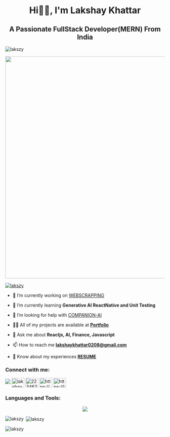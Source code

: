 <h1 align="center">Hi🤌🏻, I'm Lakshay Khattar</h1>
<h2 align="center">A Passionate FullStack Developer(MERN) From India</h2>
<p align="left"> <img src="https://komarev.com/ghpvc/?username=lakszy&label=Profile%20views&color=0e75b6&style=flat" alt="lakszy" /> </p>
<img align="center" src="https://art.pixilart.com/sr2712ab0b35ecd.gif" height="700px" width="900px"/>


<p align="left"> <a href="https://github.com/ryo-ma/github-profile-trophy"><img src="https://github-profile-trophy.vercel.app/?username=lakszy" alt="lakszy" /></a> </p>

- 🔭 I’m currently working on [WEBSCRAPPING](https://github.com/Lakszy/webscrapp)

- 🌱 I’m currently learning **Generative AI ReactNative and Unit Testing**

- 🤝 I’m looking for help with [COMPANION-AI](https://github.com/Lakszy/YOUR-AI-COMPANION)

- 👨‍💻 All of my projects are available at [**Portfolio**](https://lakshay-khattar.netlify.app/)

- 💬 Ask me about **Reactjs, AI, Finance, Javascript**

- 📫 How to reach me **lakshaykhattar0208@gmail.com**

- 📄 Know about my experiences [**RESUME**](https://drive.google.com/file/d/1q7MIVrAtDK2HAj5zUYVbteBH6c48X5Wa/view?usp=sharing)

<h3 align="left">Connect with me:</h3>
<p align="left">
  <a href="https://twitter.com/LakshayKhattar2" target="_blank"><img src="https://img.shields.io/badge/Twitter-1DA1F2?style=for-the-badge&logo=twitter&logoColor=white" target="_blank"></a>
<a href="https://linkedin.com/in/lakshaykhattar" target="blank"><img align="center" src="https://raw.githubusercontent.com/rahuldkjain/github-profile-readme-generator/master/src/images/icons/Social/linked-in-alt.svg" alt="lakshaykhattar" height="30" width="40" /></a>
<a href="https://stackoverflow.com/users/22346256" target="blank"><img align="center" src="https://raw.githubusercontent.com/rahuldkjain/github-profile-readme-generator/master/src/images/icons/Social/stack-overflow.svg" alt="22346256" height="30" width="40" /></a>
<a href="https://www.codechef.com/users/https://www.codechef.com/users/lakshaykhattar" target="blank"><img align="center" src="https://cdn.jsdelivr.net/npm/simple-icons@3.1.0/icons/codechef.svg" alt="https://www.codechef.com/users/lakshaykhattar" height="30" width="40" /></a>
<a href="https://www.leetcode.com/https://leetcode.com/lakshaykhattar0208/" target="blank"><img align="center" src="https://raw.githubusercontent.com/rahuldkjain/github-profile-readme-generator/master/src/images/icons/Social/leet-code.svg" alt="https://leetcode.com/lakshaykhattar0208/" height="30" width="40" /></a>

<h3 align="left">Languages and Tools:</h3>
<p align="center">
  <a href="#">
    <img src="https://skillicons.dev/icons?i=html,css,js,react,ts,php,graphql,nodejs,express,wordpress,git,github,gitlab,bootstrap,c,cpp,discord,figma,heroku,mongodb,mysql,netlify,nextjs,py,redux,tailwind,vercel,vscode," />
  </a>
</p></p>





<p><img align="left" src="https://github-readme-stats.vercel.app/api/top-langs?username=lakszy&show_icons=true&locale=en&layout=compact" alt="lakszy" /></p>

<p>&nbsp;<img align="center" src="https://github-readme-stats.vercel.app/api?username=lakszy&show_icons=true&locale=en" alt="lakszy" /></p>

<p><img align="center" src="https://github-readme-streak-stats.herokuapp.com/?user=lakszy&" alt="lakszy" /></p>
